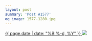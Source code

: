 ```yaml
---
layout: post
summary: 'Post #1577'
og_image: 1577-1280.jpg
---
```


<p>
 <time>
  <a href="/1577">
   {{ page.date | date: "%B %-d, %Y" }}
  </a>
 </time>
 <a href="/1577">
  <img sizes="(min-width: 700px) 50vw, calc(100vw - 2rem)" src="{{ site.assets_url }}/1577-640.jpg" srcset="{{ site.assets_url }}/1577-320.jpg 320w, {{ site.assets_url }}/1577-640.jpg 640w, {{ site.assets_url }}/1577-960.jpg 960w, {{ site.assets_url }}/1577-1280.jpg 1280w"/>
 </a>
</p>
